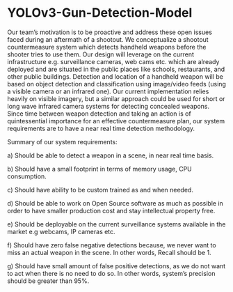 # YOLOv3-Gun-Detection-Model

Our team’s motivation is to be proactive and address these open issues faced during an aftermath of a shootout. We conceptualize a shootout countermeasure system which detects handheld weapons before the shooter tries to use them. Our design will leverage on the current infrastructure e.g. surveillance cameras, web cams etc. which are already deployed and are situated in the public places like schools, restaurants, and other public buildings. Detection and location of a handheld weapon will be based on object detection and classification using image/video feeds (using a visible camera or an infrared one). Our current implementation relies heavily on visible imagery, but a similar approach could be used for short or long wave infrared camera systems for detecting concealed weapons. Since time between weapon detection and taking an action is of quintessential importance for an effective countermeasure plan, our system requirements are to have a near real time detection methodology.


Summary of our system requirements:

a)	Should be able to detect a weapon in a scene, in near real time basis.

b)	Should have a small footprint in terms of memory usage, CPU consumption.

c)	Should have ability to be custom trained as and when needed.

d)	Should be able to work on Open Source software as much as possible in order to have smaller production cost and stay intellectual property free.

e)	Should be deployable on the current surveillance systems available in the market e.g webcams, IP cameras etc.

f)	Should have zero false negative detections because, we never want to miss an actual weapon in the scene. In other words, Recall should be 1.

g)	Should have small amount of false positive detections, as we do not want to act when there is no need to do so. In other words, system’s precision should be greater than 95%.   


